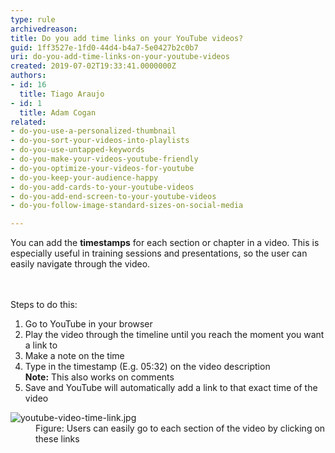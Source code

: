 ```yaml
---
type: rule
archivedreason: 
title: Do you add time links on your YouTube videos?
guid: 1ff3527e-1fd0-44d4-b4a7-5e0427b2c0b7
uri: do-you-add-time-links-on-your-youtube-videos
created: 2019-07-02T19:33:41.0000000Z
authors:
- id: 16
  title: Tiago Araujo
- id: 1
  title: Adam Cogan
related:
- do-you-use-a-personalized-thumbnail
- do-you-sort-your-videos-into-playlists
- do-you-use-untapped-keywords
- do-you-make-your-videos-youtube-friendly
- do-you-optimize-your-videos-for-youtube
- do-you-keep-your-audience-happy
- do-you-add-cards-to-your-youtube-videos
- do-you-add-end-screen-to-your-youtube-videos
- do-you-follow-image-standard-sizes-on-social-media

---
```



You can add the <b>timestamps</b> for each section or chapter&#160;in a video. This is especially useful in training sessions and presentations, so the user can easily navigate through the video.<br>
<br><excerpt class='endintro'></excerpt><br>
<p>​Steps to do this&#58;<br></p><ol><li>​Go to YouTube in your browser<br></li><li>Play the video&#160;through the timeline until you reach the&#160;moment you want a link to&#160;<br></li><li>Make a note on the&#160;time<br></li><li>Type in the timestamp (E.g. 0​5&#58;32) on the video description <br><b>Note&#58;</b> This also works on comments​<br></li><li>Save and YouTube will automatically add a link to that exact time of the video<br></li></ol><dl class="image"><dt><img src="/PublishingImages/youtube-video-time-link.jpg" alt="youtube-video-time-link.jpg" /></dt><dd>Figure&#58; Users can easily go to each section of the video by clicking on these links<br></dd></dl>


